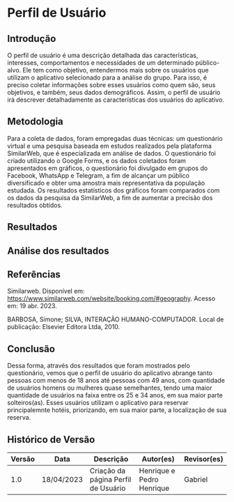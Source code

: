 # Perfil de Usuário

## Introdução

O perfil de usuário é uma descrição detalhada das características, interesses, comportamentos e necessidades de um determinado público-alvo. Ele tem como objetivo, entendermos mais sobre os usuários que utilizam o aplicativo selecionado para a análise do grupo. Para isso, é preciso coletar informações sobre esses usuários como quem são, seus objetivos, e também, seus dados demográficos. Assim, o perfil de usuário irá descrever detalhadamente as características dos usuários do aplicativo.

## Metodologia

Para a coleta de dados, foram empregadas duas técnicas: um questionário virtual e uma pesquisa baseada em estudos realizados pela plataforma SimilarWeb, que é especializada em análise de dados. O questionário foi criado utilizando o Google Forms, e os dados coletados foram apresentados em gráficos, o questionário foi divulgado em grupos do Facebook, WhatsApp e Telegram, a fim de alcançar um público diversificado e obter uma amostra mais representativa da população estudada. Os resultados estatísticos dos gráficos foram comparados com os dados da pesquisa da SimilarWeb, a fim de aumentar a precisão dos resultados obtidos.

## Resultados

## Análise dos resultados

## Referências

Similarweb. Disponível em: <https://www.similarweb.com/website/booking.com/#geography>. Acesso em: 19 abr. 2023.

BARBOSA, Simone; SILVA, INTERAÇÃO HUMANO-COMPUTADOR. Local de publicação: Elsevier Editora Ltda, 2010.

## Conclusão

Dessa forma, através dos resultados que foram mostrados pelo questionário, vemos que o perfil de usuário do aplicativo abrange tanto pessoas com menos de 18 anos até pessoas com 49 anos, com quantidade de usuários homens ou mulheres quase semelhantes, tendo uma maior quantidade de usuários na faixa entre os 25 e 34 anos, em sua maior parte solteiros(as). Esses usuários utilizam o aplicativo para reservar principalemnte hotéis, priorizando, em sua maior parte, a localização de sua reserva.

## Histórico de Versão

| Versão | Data       | Descrição            | Autor(es)       | Revisor(es) |
| ------ | ---------- | -------------------- | --------------- | ----------- |
| 1.0    | 18/04/2023 | Criação da página Perfil de Usuário | Henrique e Pedro Henrique  | Gabriel      |
